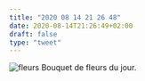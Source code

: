```yaml
---
title: "2020 08 14 21 26 48"
date: 2020-08-14T21:26:49+02:00
draft: false
type: "tweet"
---
```

![fleurs](/img/iIMG_1253.jpg)
</small>Bouquet de fleurs du jour.</small>
